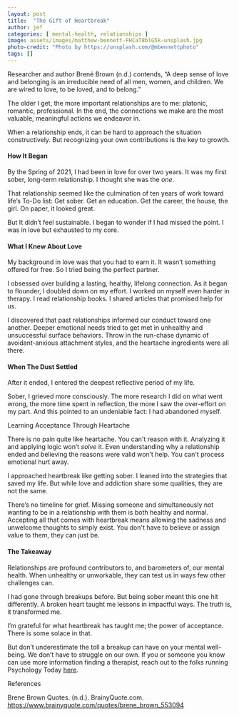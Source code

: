 ```yaml
---
layout: post
title:  "The Gift of Heartbreak"
author: jef
categories: [ mental-health, relationships ]
image: assets/images/matthew-bennett-FHCaT8blG5k-unsplash.jpg
photo-credit: "Photo by https://unsplash.com/@mbennettphoto"
tags: []
---
```


Researcher and author Brené Brown (n.d.) contends, “A deep sense of love and belonging is an irreducible need of all men, women, and children. We are wired to love, to be loved, and to belong.”

The older I get, the more important relationships are to me: platonic, romantic, professional. In the end, the connections we make are the most valuable, meaningful actions we endeavor in.

When a relationship ends, it can be hard to approach the situation constructively. But recognizing your own contributions is the key to growth.

#### How It Began

By the Spring of 2021, I had been in love for over two years. It was my first sober, long-term relationship. I thought she was the _one_.

That relationship seemed like the culmination of ten years of work toward life’s To-Do list: Get sober. Get an education. Get the career, the house, the girl. On paper, it looked great.

But It didn’t feel sustainable. I began to wonder if I had missed the point. I was in love but exhausted to my core.

#### What I Knew About Love

My background in love was that you had to earn it. It wasn’t something offered for free. So I tried being the perfect partner.

I obsessed over building a lasting, healthy, lifelong connection. As it began to flounder, I doubled down on my effort. I worked on myself even harder in therapy. I read relationship books. I shared articles that promised help for us.

I discovered that past relationships informed our conduct toward one another. Deeper emotional needs tried to get met in unhealthy and unsuccessful surface behaviors. Throw in the run-chase dynamic of avoidant-anxious attachment styles, and the heartache ingredients were all there.

#### When The Dust Settled

After it ended, I entered the deepest reflective period of my life. 

Sober, I grieved more consciously. The more research I did on what went wrong, the more time spent in reflection, the more I saw the over-effort on my part. And this pointed to an undeniable fact: I had abandoned myself. 

Learning Acceptance Through Heartache

There is no pain quite like heartache. You can't reason with it. Analyzing it and applying logic won’t _solve_ it. Even understanding why a relationship ended and believing the reasons were valid won’t help. You can't process emotional hurt away.

I approached heartbreak like getting sober. I leaned into the strategies that saved my life. But while love and addiction share some qualities, they are not the same.

There’s no timeline for grief. Missing someone and simultaneously not wanting to be in a relationship with them is both healthy and normal. Accepting all that comes with heartbreak means allowing the sadness and unwelcome thoughts to simply exist. You don't have to believe or assign value to them, they can just be.

#### The Takeaway

Relationships are profound contributors to, and barometers of, our mental health. When unhealthy or unworkable, they can test us in ways few other challenges can.

I had gone through breakups before. But being sober meant this one hit differently. A broken heart taught me lessons in impactful ways. The truth is, it transformed me.

I’m grateful for what heartbreak has taught me; the power of acceptance. There is some solace in that.

But don’t underestimate the toll a breakup can have on your mental well-being. We don’t have to struggle on our own. If you or someone you know can use more information finding a therapist, reach out to the folks running Psychology Today [here](https://www.psychologytoday.com/us/therapists).

References

Brene Brown Quotes. (n.d.). BrainyQuote.com. https://www.brainyquote.com/quotes/brene_brown_553094